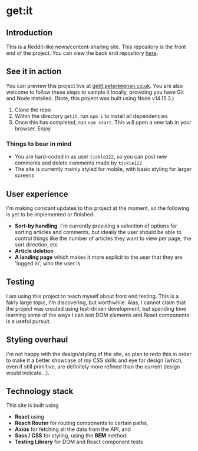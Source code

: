 # get:it

## Introduction

This is a Reddit-like news/content-sharing site. This repository is the front end of the project. You can view the back end repository [here](https://github.com/galambborong/pk-nc-news).

## See it in action

You can preview this project live at [getit.peterkeenan.co.uk](https://getit.peterkeenan.co.uk). You are also welcome to follow these steps to sample it locally, providing you have Git and Node installed. (Note, this project was built using Node v14.15.3.)

1. Clone the repo
2. Within the directory `getit`, run `npm i` to install all dependencies
3. Once this has completed, run `npm start`. This will open a new tab in your browser. Enjoy

### Things to bear in mind

- You are hard-coded in as user `tickle122`, so you can post new comments and delete comments made by `tickle122`
- The site is currently mainly styled for mobile, with basic styling for larger screens

## User experience

I'm making constant updates to this project at the moment, so the following is yet to be implemented or finished:

- **Sort-by handling**. I'm currently providing a selection of options for sorting articles and comments, but ideally the user should be able to control things like the number of articles they want to view per page, the sort direction, etc
- **Article deletion**
- **A landing page** which makes it more explicit to the user that they are 'logged in', who the user is

## Testing

I am using this project to teach myself about front end testing. This is a fairly large topic, I'm discovering, but worthwhile. Alas, I cannot claim that the project was created using test-driven development, but spending time learning some of the ways I can test DOM elements and React components is a useful pursuit.

## Styling overhaul

I'm not happy with the design/styling of the site, so plan to redo this in order to make it a better showcase of my CSS skills and eye for design (which, even if still primitive, are definitely more refined than the current design would indicate...).

## Technology stack

This site is built using

- **React** using
- **Reach Router** for routing components to certain paths,
- **Axios** for fetching all the data from the API, and
- **Sass / CSS** for styling, using the **BEM** method
- **Testing Library** for DOM and React component tests
